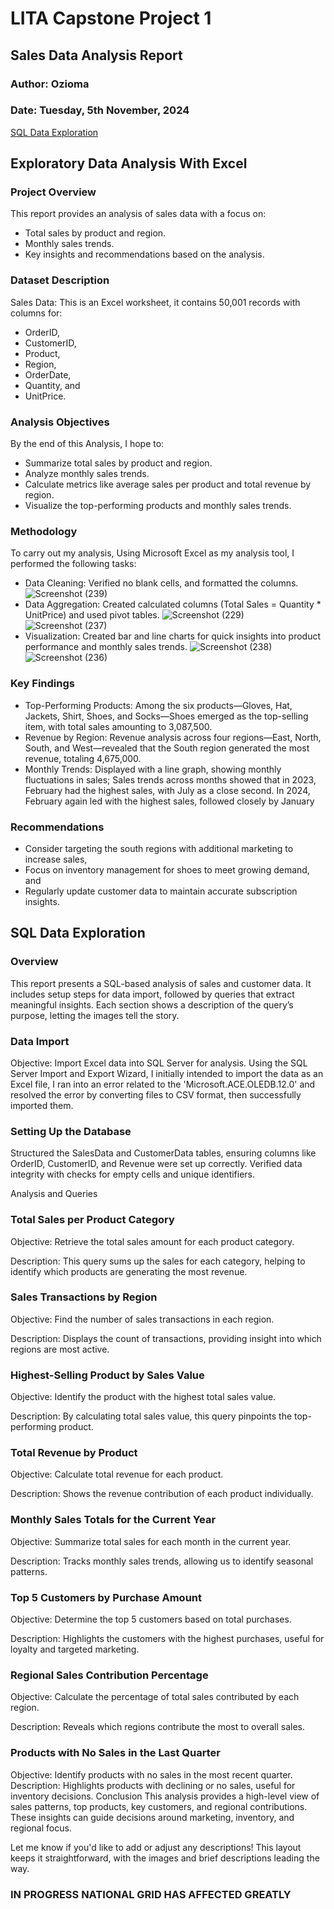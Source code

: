 # LITA Capstone Project 1

## Sales Data Analysis Report
### Author: Ozioma
### Date: Tuesday, 5th November, 2024

[SQL Data Exploration](#sql-data-exploration)

## Exploratory Data Analysis With Excel

### Project Overview
This report provides an analysis of sales data with a focus on:
- Total sales by product and region.
- Monthly sales trends.
- Key insights and recommendations based on the analysis.

### Dataset Description
Sales Data: This is an Excel worksheet, it contains 50,001 records with columns for:
- OrderID, 
- CustomerID, 
- Product, 
- Region, 
- OrderDate,
- Quantity, and 
- UnitPrice.

### Analysis Objectives
By the end of this Analysis, I hope to:
- Summarize total sales by product and region.
- Analyze monthly sales trends.
- Calculate metrics like average sales per product and total revenue by region.
- Visualize the top-performing products and monthly sales trends.

### Methodology
To carry out my analysis, Using Microsoft Excel as my analysis tool, I performed the following tasks:
- Data Cleaning: Verified no blank cells, and formatted the columns.
  ![Screenshot (239)](https://github.com/user-attachments/assets/5eb6fcb8-577b-4bf1-b49d-99afda4de45b)
- Data Aggregation: Created calculated columns (Total Sales = Quantity * UnitPrice) and used pivot tables.
  ![Screenshot (229)](https://github.com/user-attachments/assets/f2acaafa-7caf-4188-ace6-ce95d3cddd5b)
  ![Screenshot (237)](https://github.com/user-attachments/assets/7c5ccd81-7fb6-4d04-a50c-230f3e5091f7)
- Visualization: Created bar and line charts for quick insights into product performance and monthly sales trends.
  ![Screenshot (238)](https://github.com/user-attachments/assets/9c1ca6fa-4314-4f77-b581-2706950d36ea)
![Screenshot (236)](https://github.com/user-attachments/assets/d117297f-1fd8-4238-8d06-23f27fb6a3f9)

### Key Findings
- Top-Performing Products: Among the six products—Gloves, Hat, Jackets, Shirt, Shoes, and Socks—Shoes emerged as the top-selling item, with total sales amounting to 3,087,500.
- Revenue by Region: Revenue analysis across four regions—East, North, South, and West—revealed that the South region generated the most revenue, totaling 4,675,000. 
- Monthly Trends: Displayed with a line graph, showing monthly fluctuations in sales; Sales trends across months showed that in 2023, February had the highest sales, with July as a close second. In 2024, February again led with the highest sales, followed closely by January

### Recommendations
- Consider targeting the south regions with additional marketing to increase sales,
- Focus on inventory management for shoes to meet growing demand, and
- Regularly update customer data to maintain accurate subscription insights.

## SQL Data Exploration 
### Overview 
This report presents a SQL-based analysis of sales and customer data. It includes setup steps for data import, followed by queries that extract meaningful insights. Each section shows a description of the query’s purpose, letting the images tell the story.



### Data Import
Objective: Import Excel data into SQL Server for analysis.
Using the SQL Server Import and Export Wizard, I initially intended to import the data as an Excel file, I ran into an error related to the 'Microsoft.ACE.OLEDB.12.0' and resolved the error by converting files to CSV format, then successfully imported them.

### Setting Up the Database
Structured the SalesData and CustomerData tables, ensuring columns like OrderID, CustomerID, and Revenue were set up correctly.
Verified data integrity with checks for empty cells and unique identifiers.

Analysis and Queries

### Total Sales per Product Category
Objective: Retrieve the total sales amount for each product category.

Description: This query sums up the sales for each category, helping to identify which products are generating the most revenue.

### Sales Transactions by Region
Objective: Find the number of sales transactions in each region.

Description: Displays the count of transactions, providing insight into which regions are most active.

### Highest-Selling Product by Sales Value
Objective: Identify the product with the highest total sales value.

Description: By calculating total sales value, this query pinpoints the top-performing product.

### Total Revenue by Product
Objective: Calculate total revenue for each product.

Description: Shows the revenue contribution of each product individually.

### Monthly Sales Totals for the Current Year
Objective: Summarize total sales for each month in the current year.

Description: Tracks monthly sales trends, allowing us to identify seasonal patterns.

### Top 5 Customers by Purchase Amount
Objective: Determine the top 5 customers based on total purchases.

Description: Highlights the customers with the highest purchases, useful for loyalty and targeted marketing.

### Regional Sales Contribution Percentage
Objective: Calculate the percentage of total sales contributed by each region.

Description: Reveals which regions contribute the most to overall sales.
### Products with No Sales in the Last Quarter
Objective: Identify products with no sales in the most recent quarter.
Description: Highlights products with declining or no sales, useful for inventory decisions.
Conclusion
This analysis provides a high-level view of sales patterns, top products, key customers, and regional contributions. These insights can guide decisions around marketing, inventory, and regional focus.

Let me know if you'd like to add or adjust any descriptions! This layout keeps it straightforward, with the images and brief descriptions leading the way.







### IN PROGRESS NATIONAL GRID HAS AFFECTED GREATLY 
